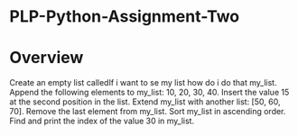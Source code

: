 # PLP-Python-Assignment-Two
# Overview
Create an empty list calledIf i want to se my list how do i do that my_list. 
Append the following elements to my_list: 10, 20, 30, 40. 
Insert the value 15 at the second position in the list. 
Extend my_list with another list: [50, 60, 70]. Remove the last element from my_list. 
Sort my_list in ascending order. 
Find and print the index of the value 30 in my_list.
